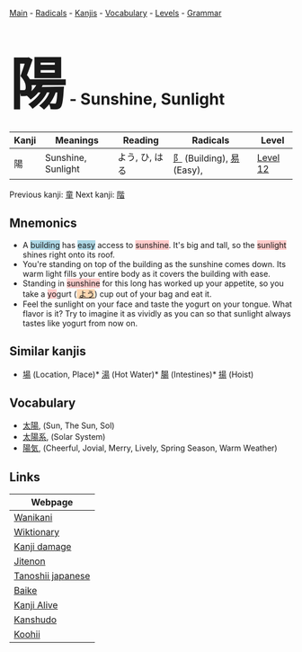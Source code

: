 <style> bigfont {font-size: 100px}</style>
[Main](../README.md) -
[Radicals](../radicals.md) -
[Kanjis](../kanjis.md) -
[Vocabulary](../vocabulary.md) -
[Levels](../levels.md) -
[Grammar](../grammar.md)
# <bigfont> 陽</bigfont> - Sunshine, Sunlight 

| Kanji | Meanings | Reading | Radicals | Level |
| --- | --- | --- | --- | --- |
| 陽 | Sunshine, Sunlight | よう, ひ, はる | [阝](../radicals/阝.md) (Building), [易](../radicals/易.md) (Easy),  | [Level 12](../levels/wk_level12.md) |

Previous kanji: [童](童.md) Next kanji: [階](階.md) 

## Mnemonics
 * A <span style="background-color:#ADD8E6"> building</span> has <span style="background-color:#ADD8E6"> easy</span> access to <span style="background-color:#ffcccb"> sunshine</span>. It's big and tall, so the <span style="background-color:#ffcccb"> sunlight</span> shines right onto its roof.
* You're standing on top of the building as the sunshine comes down. Its warm light fills your entire body as it covers the building with ease.
* Standing in <span style="background-color:#ffcccb"> sunshine</span> for this long has worked up your appetite, so you take a <span style="background-color:#ffcccb"> yo</span>gurt (<span style="background-color:#fed8b1"> [よう](https://jisho.org/search/よう)</span>) cup out of your bag and eat it.
* Feel the sunlight on your face and taste the yogurt on your tongue. What flavor is it? Try to imagine it as vividly as you can so that sunlight always tastes like yogurt from now on.


## Similar kanjis
 * [場](場.md) (Location, Place)* [湯](湯.md) (Hot Water)* [腸](腸.md) (Intestines)* [揚](揚.md) (Hoist)


## Vocabulary
 * [太陽](../vocabulary/陽.md), (Sun, The Sun, Sol)
* [太陽系](../vocabulary/陽.md), (Solar System)
* [陽気](../vocabulary/陽.md), (Cheerful, Jovial, Merry, Lively, Spring Season, Warm Weather)



## Links 

| Webpage |
| --- |
| [Wanikani          ](https://www.wanikani.com/kanji/陽) |
| [Wiktionary        ](https://en.wiktionary.org/wiki/陽) |
| [Kanji damage      ](http://www.kanjidamage.com/kanji/search?utf8=✓&q=陽) |
| [Jitenon           ](https://jitenon.com/kanji/陽) |
| [Tanoshii japanese ](https://www.tanoshiijapanese.com/dictionary/kanji.cfm?k=陽) |
| [Baike             ](https://baike.baidu.com/item/陽) |
| [Kanji Alive       ](https://app.kanjialive.com/陽) |
| [Kanshudo          ](https://www.kanshudo.com/searchmn?q=陽) |
| [Koohii            ](https://kanji.koohii.com/study/kanji/陽) |

